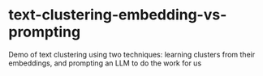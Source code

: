 # text-clustering-embedding-vs-prompting
Demo of text clustering using two techniques: learning clusters from their embeddings, and prompting an LLM to do the work for us
